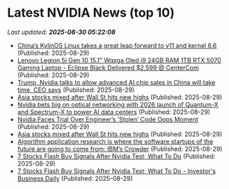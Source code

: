 # Latest NVIDIA News (top 10)
_Last updated: **2025-08-30 05:22:08**_

- [China’s KylinOS Linux takes a great leap forward to v11 and kernel 6.6](https://www.theregister.com/2025/08/29/kylinos_11/) (Published: 2025-08-29)
- [Lenovo Legion 5i Gen 10 15.1" Wqxga Oled i9 24GB RAM 1TB RTX 5070 Gaming Laptop - Eclipse Black Delivered $2,599 @ CenterCom](https://www.ozbargain.com.au/node/921889) (Published: 2025-08-29)
- [Trump, Nvidia talks to allow advanced AI chip sales in China will take time, CEO says](https://economictimes.indiatimes.com/tech/technology/trump-nvidia-talks-to-allow-advanced-ai-chip-sales-in-china-will-take-time-ceo-says/articleshow/123575840.cms) (Published: 2025-08-29)
- [Asia stocks mixed after Wall St hits new highs](https://www.digitaljournal.com/world/asia-stocks-mixed-after-wall-st-hits-new-highs/article) (Published: 2025-08-29)
- [Nvidia bets big on optical networking with 2026 launch of Quantum-X and Spectrum-X to power AI data centers](https://www.digitimes.com/news/a20250827PD218/nvidia-optical-communications-gpu-ethernet-2026.html) (Published: 2025-08-29)
- [Nvidia Faces Trial Over Engineer’s ‘Stolen’ Code Oops Moment](https://biztoc.com/x/7142e3ef58680719) (Published: 2025-08-29)
- [Asia stocks mixed after Wall St hits new highs](https://finance.yahoo.com/news/asia-stocks-mixed-wall-st-032716388.html) (Published: 2025-08-29)
- [Algorithm application research is where the software startups of the future are going to come from: IBM’s Crowder](https://economictimes.indiatimes.com/tech/technology/algorithm-application-research-is-where-the-software-startups-of-the-future-are-going-to-come-from-ibms-crowder/articleshow/123575345.cms) (Published: 2025-08-29)
- [7 Stocks Flash Buy Signals After Nvidia Test; What To Do](https://biztoc.com/x/ed694a035c2593f3) (Published: 2025-08-29)
- [7 Stocks Flash Buy Signals After Nvidia Test; What To Do - Investor's Business Daily](https://slashdot.org/firehose.pl?op=view&amp;id=178923586) (Published: 2025-08-29)
